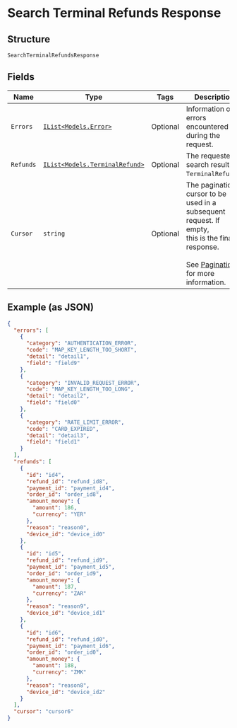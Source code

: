 
# Search Terminal Refunds Response

## Structure

`SearchTerminalRefundsResponse`

## Fields

| Name | Type | Tags | Description |
|  --- | --- | --- | --- |
| `Errors` | [`IList<Models.Error>`](/doc/models/error.md) | Optional | Information on errors encountered during the request. |
| `Refunds` | [`IList<Models.TerminalRefund>`](/doc/models/terminal-refund.md) | Optional | The requested search result of `TerminalRefund`s. |
| `Cursor` | `string` | Optional | The pagination cursor to be used in a subsequent request. If empty,<br>this is the final response.<br><br>See [Pagination](https://developer.squareup.com/docs/basics/api101/pagination) for more information. |

## Example (as JSON)

```json
{
  "errors": [
    {
      "category": "AUTHENTICATION_ERROR",
      "code": "MAP_KEY_LENGTH_TOO_SHORT",
      "detail": "detail1",
      "field": "field9"
    },
    {
      "category": "INVALID_REQUEST_ERROR",
      "code": "MAP_KEY_LENGTH_TOO_LONG",
      "detail": "detail2",
      "field": "field0"
    },
    {
      "category": "RATE_LIMIT_ERROR",
      "code": "CARD_EXPIRED",
      "detail": "detail3",
      "field": "field1"
    }
  ],
  "refunds": [
    {
      "id": "id4",
      "refund_id": "refund_id8",
      "payment_id": "payment_id4",
      "order_id": "order_id8",
      "amount_money": {
        "amount": 186,
        "currency": "YER"
      },
      "reason": "reason0",
      "device_id": "device_id0"
    },
    {
      "id": "id5",
      "refund_id": "refund_id9",
      "payment_id": "payment_id5",
      "order_id": "order_id9",
      "amount_money": {
        "amount": 187,
        "currency": "ZAR"
      },
      "reason": "reason9",
      "device_id": "device_id1"
    },
    {
      "id": "id6",
      "refund_id": "refund_id0",
      "payment_id": "payment_id6",
      "order_id": "order_id0",
      "amount_money": {
        "amount": 188,
        "currency": "ZMK"
      },
      "reason": "reason8",
      "device_id": "device_id2"
    }
  ],
  "cursor": "cursor6"
}
```

